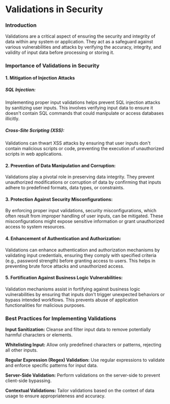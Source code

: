 <h1>Validations in Security</h1>

<h3>Introduction</h3>

Validations are a critical aspect of ensuring the security and integrity of data within any system or application. They act as a safeguard against various vulnerabilities and attacks by verifying the accuracy, integrity, and validity of input data before processing or storing it.

<h3>Importance of Validations in Security</h3>

<h4>1. Mitigation of Injection Attacks</h4>
    <h5>SQL Injection:</h5>

Implementing proper input validations helps prevent SQL injection attacks by sanitizing user inputs. This involves verifying input data to ensure it doesn't contain SQL commands that could manipulate or access databases illicitly.

<h5>Cross-Site Scripting (XSS):</h5> Validations can thwart XSS attacks by ensuring that user inputs don't contain malicious scripts or code, preventing the execution of unauthorized scripts in web applications.

<h4>2. Prevention of Data Manipulation and Corruption:</h4>
Validations play a pivotal role in preserving data integrity. They prevent unauthorized modifications or corruption of data by confirming that inputs adhere to predefined formats, data types, or constraints.

<h4>3. Protection Against Security Misconfigurations:</h4>
By enforcing proper input validations, security misconfigurations, which often result from improper handling of user inputs, can be mitigated. These misconfigurations might expose sensitive information or grant unauthorized access to system resources.

<h4>4. Enhancement of Authentication and Authorization:</h4>
Validations can enhance authentication and authorization mechanisms by validating input credentials, ensuring they comply with specified criteria (e.g., password strength) before granting access to users. This helps in preventing brute force attacks and unauthorized access.

<h4>5. Fortification Against Business Logic Vulnerabilities:</h4>
   Validation mechanisms assist in fortifying against business logic vulnerabilities by ensuring that inputs don't trigger unexpected behaviors or bypass intended workflows. This prevents abuse of application functionalities for malicious purposes.

<h3>Best Practices for Implementing Validations</h3>

**Input Sanitization:** Cleanse and filter input data to remove potentially harmful characters or elements.

**Whitelisting Input:** Allow only predefined characters or patterns, rejecting all other inputs.

**Regular Expression (Regex) Validation:** Use regular expressions to validate and enforce specific patterns for input data.

**Server-Side Validation:** Perform validations on the server-side to prevent client-side bypassing.

**Contextual Validations:** Tailor validations based on the context of data usage to ensure appropriateness and accuracy.
